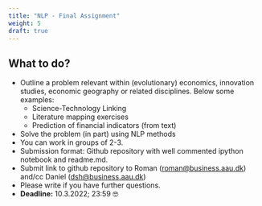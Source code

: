 ```yaml
---
title: "NLP - Final Assignment"
weight: 5
draft: true
---
```


## What to do?

* Outline a problem relevant within (evolutionary) economics, innovation studies, economic geography or related disciplines. Below some examples:
    * Science-Technology Linking
    * Literature mapping exercises
    * Prediction of financial indicators (from text)
* Solve the problem (in part) using NLP methods
* You can work in groups of 2-3.
* Submission format: Github repository with well commented ipython notebook and readme.md.
* Submit link to github repository to Roman (roman@business.aau.dk) and/cc Daniel (dsh@business.aau.dk)
* Please write if you have further questions.
* **Deadline:** 10.3.2022; 23:59 🤓
